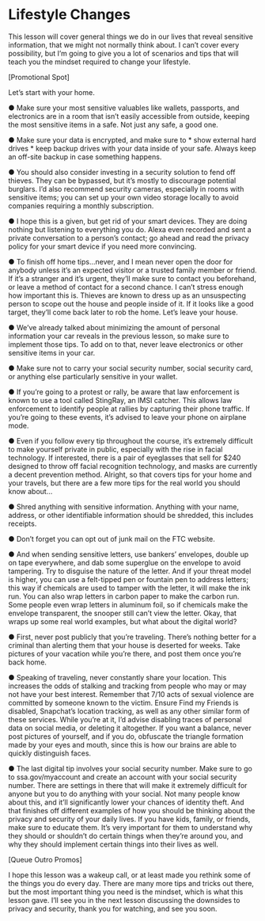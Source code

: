 # Lifestyle Changes

This lesson will cover general things we do in our lives that reveal sensitive
information, that we might not normally think about. I can’t cover every
possibility, but I’m going to give you a lot of scenarios and tips that will teach you
the mindset required to change your lifestyle.

[Promotional Spot]

Let’s start with your home.

● Make sure your most sensitive valuables like wallets, passports, and
electronics are in a room that isn’t easily accessible from outside, keeping
the most sensitive items in a safe. Not just any safe, a good one.

● Make sure your data is encrypted, and make sure to \* show external hard
drives \* keep backup drives with your data inside of your safe. Always keep
an off-site backup in case something happens.

● You should also consider investing in a security solution to fend off thieves.
They can be bypassed, but it’s mostly to discourage potential burglars. I’d
also recommend security cameras, especially in rooms with sensitive items;
you can set up your own video storage locally to avoid companies
requiring a monthly subscription.

● I hope this is a given, but get rid of your smart devices. They are doing
nothing but listening to everything you do. Alexa even recorded and sent a
private conversation to a person’s contact; go ahead and read the privacy
policy for your smart device if you need more convincing.

● To finish off home tips...never, and I mean never open the door for anybody
unless it’s an expected visitor or a trusted family member or friend. If it’s a
stranger and it’s urgent, they’ll make sure to contact you beforehand, or
leave a method of contact for a second chance. I can’t stress enough how
important this is. Thieves are known to dress up as an unsuspecting
person to scope out the house and people inside of it. If it looks like a good
target, they’ll come back later to rob the home.
Let’s leave your house.

● We’ve already talked about minimizing the amount of personal information
your car reveals in the previous lesson, so make sure to implement those
tips. To add on to that, never leave electronics or other sensitive items in
your car.

● Make sure not to carry your social security number, social security card, or
anything else particularly sensitive in your wallet.

● If you’re going to a protest or rally, be aware that law enforcement is known
to use a tool called StingRay, an IMSI catcher. This allows law enforcement
to identify people at rallies by capturing their phone traffic. If you’re going
to these events, it’s advised to leave your phone on airplane mode.

● Even if you follow every tip throughout the course, it’s extremely difficult to
make yourself private in public, especially with the rise in facial technology.
If interested, there is a pair of eyeglasses that sell for $240 designed to
throw off facial recognition technology, and masks are currently a decent
prevention method.
Alright, so that covers tips for your home and your travels, but there are a few
more tips for the real world you should know about...

● Shred anything with sensitive information. Anything with your name,
address, or other identifiable information should be shredded, this
includes receipts.

● Don’t forget you can opt out of junk mail on the FTC website.

● And when sending sensitive letters, use bankers’ envelopes, double up on
tape everywhere, and dab some superglue on the envelope to avoid
tampering. Try to disguise the nature of the letter. And if your threat model
is higher, you can use a felt-tipped pen or fountain pen to address letters;
this way if chemicals are used to tamper with the letter, it will make the ink
run. You can also wrap letters in carbon paper to make the carbon run.
Some people even wrap letters in aluminum foil, so if chemicals make the
envelope transparent, the snooper still can’t view the letter.
Okay, that wraps up some real world examples, but what about the digital world?

● First, never post publicly that you’re traveling. There’s nothing better for a
criminal than alerting them that your house is deserted for weeks. Take
pictures of your vacation while you’re there, and post them once you’re
back home.

● Speaking of traveling, never constantly share your location. This increases
the odds of stalking and tracking from people who may or may not have
your best interest. Remember that 7/10 acts of sexual violence are
committed by someone known to the victim. Ensure Find my Friends is
disabled, Snapchat’s location tracking, as well as any other similar form of
these services. While you’re at it, I’d advise disabling traces of personal
data on social media, or deleting it altogether. If you want a balance, never
post pictures of yourself, and if you do, obfuscate the triangle formation
made by your eyes and mouth, since this is how our brains are able to
quickly distinguish faces.

● The last digital tip involves your social security number. Make sure to go to
ssa.gov/myaccount and create an account with your social security
number. There are settings in there that will make it extremely difficult for
anyone but you to do anything with your social. Not many people know
about this, and it’ll significantly lower your chances of identity theft.
And that finishes off different examples of how you should be thinking about the
privacy and security of your daily lives. If you have kids, family, or friends, make
sure to educate them. It’s very important for them to understand why they should
or shouldn’t do certain things when they’re around you, and why they should
implement certain things into their lives as well.

[Queue Outro Promos]

I hope this lesson was a wakeup call, or at least made you rethink some of the
things you do every day. There are many more tips and tricks out there, but the
most important thing you need is the mindset, which is what this lesson gave. I’ll
see you in the next lesson discussing the downsides to privacy and security,
thank you for watching, and see you soon.